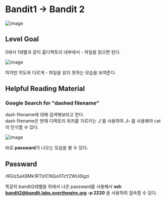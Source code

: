 # Bandit1 -> Bandit 2

![image](https://github.com/YbSain/KaliLinux/assets/108385276/73388ba5-9e4f-44b4-9d3a-205a7c2bd8e0)

## Level Goal
0에서 1레벨과 같이 홈디렉토리 내부에서 - 파일을 읽으면 된다.

![image](https://github.com/YbSain/KaliLinux/assets/108385276/f49f8cb3-4985-4bd9-9d6a-190e473e6eb7)

하지만 의도와 다르게 - 파일을 읽지 못하는 모습을 보여준다.

## Helpful Reading Material
### Google Search for "dashed filename"
dash filename에 대해 검색해보라고 한다.   
dash filename은 현재 디렉토리 위치를 가르키는 __./__ 를 사용하여 **./-** 를 사용해야 cat이 인식할 수 있다.

![image](https://github.com/YbSain/KaliLinux/assets/108385276/13de770d-d339-4bce-8029-06553a62b36d)

바로 **passward**가 나오는 모습을 볼 수 있다.

## Passward
rRGizSaX8Mk1RTb1CNQoXTcYZWU6lgzi

똑같이 bandit2레벨을 위에서 나온 passward를 사용해서 **ssh bandit2@bandit.labs.overthewire.org -p 2220** 을 사용하여 접속할 수 있다.
